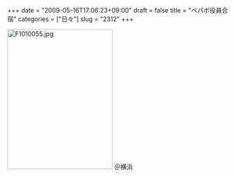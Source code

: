 +++
date = "2009-05-16T17:06:23+09:00"
draft = false
title = "ペパボ役員合宿"
categories = ["日々"]
slug = "2312"
+++

<img alt="F1010055.jpg" class="pict" height="320" src="http://ieiriblog.img.jugem.jp/20090516_553310.jpg" width="240" />
＠横浜

